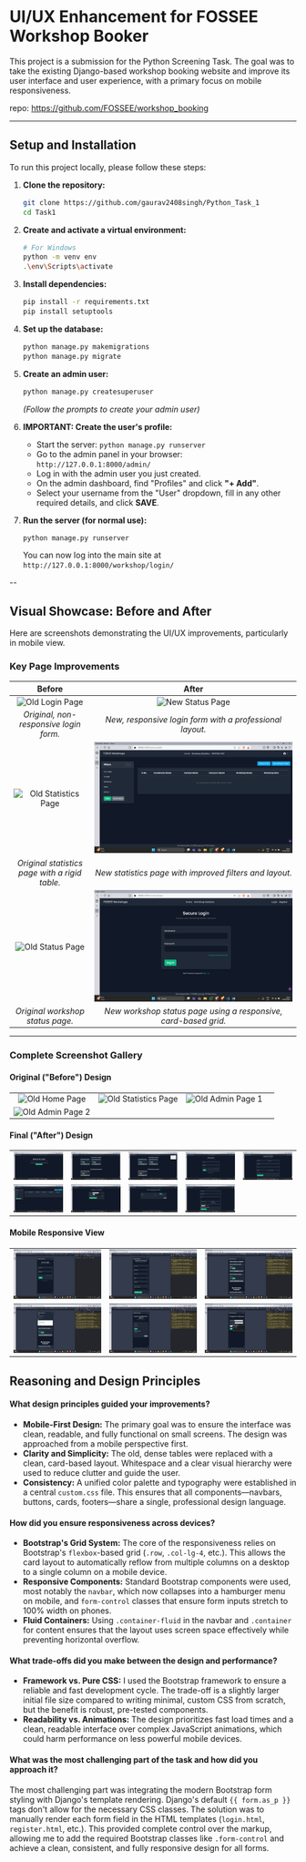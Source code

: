 # UI/UX Enhancement for FOSSEE Workshop Booker

This project is a submission for the Python Screening Task. The goal was to take the existing Django-based workshop booking website and improve its user interface and user experience, with a primary focus on mobile responsiveness.

repo: https://github.com/FOSSEE/workshop_booking

---

## Setup and Installation

To run this project locally, please follow these steps:

1.  **Clone the repository:**
    ```bash
    git clone https://github.com/gaurav2408singh/Python_Task_1
    cd Task1
    ```

2.  **Create and activate a virtual environment:**
    ```bash
    # For Windows
    python -m venv env
    .\env\Scripts\activate
    ```

3.  **Install dependencies:**
    ```bash
    pip install -r requirements.txt
    pip install setuptools
    ```

4.  **Set up the database:**
    ```bash
    python manage.py makemigrations
    python manage.py migrate
    ```

5.  **Create an admin user:**
    ```bash
    python manage.py createsuperuser
    ```
    *(Follow the prompts to create your admin user)*

6.  **IMPORTANT: Create the user's profile:**
    * Start the server: `python manage.py runserver`
    * Go to the admin panel in your browser: `http://127.0.0.1:8000/admin/`
    * Log in with the admin user you just created.
    * On the admin dashboard, find "Profiles" and click **"+ Add"**.
    * Select your username from the "User" dropdown, fill in any other required details, and click **SAVE**.

7.  **Run the server (for normal use):**
    ```bash
    python manage.py runserver
    ```
    You can now log into the main site at `http://127.0.0.1:8000/workshop/login/`

--


<!-- ## Visual Showcase: Before and After

Here are screenshots demonstrating the UI/UX improvements, particularly in mobile view.

| Before | 
![HOME PAGE](workshop_booking/screenshots/OLD_home.png)
![STATISTICS PAGE](workshop_booking/screenshots/OLD_statistics.png)
![ADMIN PAGE](workshop_booking/screenshots/OLD_admin1.png)
![ADMIN PAGE](workshop_booking/screenshots/OLD_admin2.png)

| improved | 
![HOME PAGE](workshop_booking/screenshots/imroved_home.png)
![HOME PAGE](workshop_booking/screenshots/improved_home2.png)
![STATISTICS](workshop_booking/screenshots/improved_statitics.png)

| new |
![HOME PAGE](workshop_booking/screenshots/NEW_home.png) 
![HOME PAGE](workshop_booking/screenshots/NEW_home.png)
![HOME PAGE](workshop_booking/screenshots/NEW_home2.png)
![LOGIN PAGE](workshop_booking/screenshots/NEW_login.png)
![REGISTER PAGE](workshop_booking/screenshots/NEW_register.png)
![STATISTICS PAGE](workshop_booking/screenshots/NEW_statistics.png)
![STATISTICS PAGE](workshop_booking/screenshots/NEW_statistics2.png)
![STATISTICS PAGE](workshop_booking/screenshots/NEW_statistics3.png)
![ADMIN PAGE](workshop_booking/screenshots/NEW_admin.png)

| mobile view/ responsive|
![MOBILE VIEW](workshop_booking/screenshots/Mobile1.png)
![MOBILE VIEW](workshop_booking/screenshots/Mobile2.png)
![MOBILE VIEW](workshop_booking/screenshots/Mobile3.png)
![MOBILE VIEW](workshop_booking/screenshots/Mobile5.png)
![MOBILE VIEW](workshop_booking/screenshots/Mobile4.png)
![MOBILE VIEW](workshop_booking/screenshots/Mobile6.png)

--- -->

## Visual Showcase: Before and After

Here are screenshots demonstrating the UI/UX improvements, particularly in mobile view.

### Key Page Improvements

| Before | After |
| :---: | :---: |
| ![Old Login Page](screenshots/OLD_home.png) |![New Status Page](screenshots/improved_home2.png) 
| *Original, non-responsive login form.* | *New, responsive login form with a professional layout.* |
| ![Old Statistics Page](screenshots/OLD_statistics.png) | ![New Statistics Page](screenshots/NEW_statistics.png) |
| *Original statistics page with a rigid table.* | *New statistics page with improved filters and layout.* |
| ![Old Status Page](screenshots/OLD_admin1.png) | ![New Login Page](screenshots/NEW_login.png) | |
| *Original workshop status page.* | *New workshop status page using a responsive, card-based grid.* |

---

### Complete Screenshot Gallery

#### Original ("Before") Design
| | | | |
| :---: | :---: | :---: | :---: |
| ![Old Home Page](screenshots/OLD_home.png) | ![Old Statistics Page](screenshots/OLD_statistics.png) | ![Old Admin Page 1](screenshots/OLD_admin1.png) |
| ![Old Admin Page 2](screenshots/OLD_admin2.png) | | |

#### Final ("After") Design
| | | | | |
| :---: | :---: | :---: | :---: | :---: |
| ![New Home Page](screenshots/NEW_home0.png) | ![New Home Page](screenshots/NEW_home.png) |![New Home Page](screenshots/NEW_home2.png) |![New Login Page](screenshots/NEW_login.png) | ![New Register Page](screenshots/NEW_register.png) |
| ![New Statistics Page 1](screenshots/NEW_statistics.png) | ![New Statistics Page 2](screenshots/NEW_statistics2.png) | ![New Statistics Page 3](screenshots/NEW_statistics3.png) |![Admin Page](screenshots/NEW_admin.png) |

#### Mobile Responsive View
| | | |
| :---: | :---: | :---: |
| ![Mobile View 1](screenshots/Mobile1.png) | ![Mobile View 2](screenshots/Mobile2.png) | ![Mobile View 3](screenshots/Mobile3.png) |
| ![Mobile View 4](screenshots/Mobile5.png) | ![Mobile View 5](screenshots/Mobile4.png) | ![Mobile View 6](screenshots/Mobile6.png) |

## Reasoning and Design Principles

#### What design principles guided your improvements?

* **Mobile-First Design:** The primary goal was to ensure the interface was clean, readable, and fully functional on small screens. The design was approached from a mobile perspective first.
* **Clarity and Simplicity:** The old, dense tables were replaced with a clean, card-based layout. Whitespace and a clear visual hierarchy were used to reduce clutter and guide the user.
* **Consistency:** A unified color palette and typography were established in a central `custom.css` file. This ensures that all components—navbars, buttons, cards, footers—share a single, professional design language.

#### How did you ensure responsiveness across devices?

* **Bootstrap's Grid System:** The core of the responsiveness relies on Bootstrap's `flexbox`-based grid (`.row`, `.col-lg-4`, etc.). This allows the card layout to automatically reflow from multiple columns on a desktop to a single column on a mobile device.
* **Responsive Components:** Standard Bootstrap components were used, most notably the `navbar`, which now collapses into a hamburger menu on mobile, and `form-control` classes that ensure form inputs stretch to 100% width on phones.
* **Fluid Containers:** Using `.container-fluid` in the navbar and `.container` for content ensures that the layout uses screen space effectively while preventing horizontal overflow.

#### What trade-offs did you make between the design and performance?

* **Framework vs. Pure CSS:** I used the Bootstrap framework to ensure a reliable and fast development cycle. The trade-off is a slightly larger initial file size compared to writing minimal, custom CSS from scratch, but the benefit is robust, pre-tested components.
* **Readability vs. Animations:** The design prioritizes fast load times and a clean, readable interface over complex JavaScript animations, which could harm performance on less powerful mobile devices.

#### What was the most challenging part of the task and how did you approach it?

The most challenging part was integrating the modern Bootstrap form styling with Django's template rendering. Django's default `{{ form.as_p }}` tags don't allow for the necessary CSS classes. The solution was to manually render each form field in the HTML templates (`login.html`, `register.html`, etc.). This provided complete control over the markup, allowing me to add the required Bootstrap classes like `.form-control` and achieve a clean, consistent, and fully responsive design for all forms.

